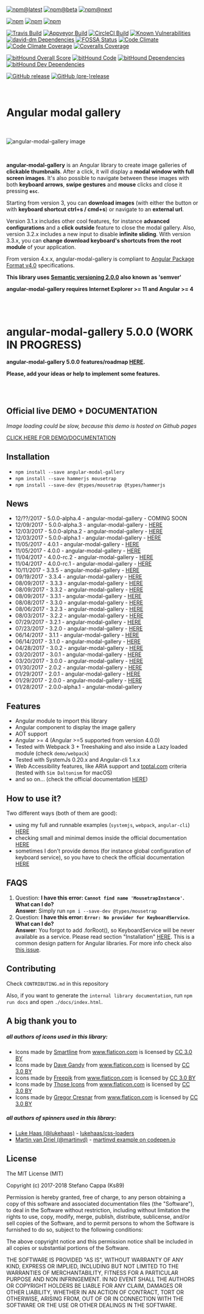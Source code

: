 [![npm@latest](https://img.shields.io/npm/v/angular-modal-gallery.svg?style=flat-square)](https://www.npmjs.com/package/angular-modal-gallery)   [![npm@beta](https://img.shields.io/npm/v/angular-modal-gallery/beta.svg?style=flat-square)](https://www.npmjs.com/package/angular-modal-gallery)   [![npm@next](https://img.shields.io/npm/v/angular-modal-gallery/next.svg?style=flat-square)](https://www.npmjs.com/package/angular-modal-gallery)

[![npm](https://img.shields.io/npm/dw/angular-modal-gallery.svg)](https://www.npmjs.com/package/angular-modal-gallery)   [![npm](https://img.shields.io/npm/dm/angular-modal-gallery.svg)](https://www.npmjs.com/package/angular-modal-gallery)   [![npm](https://img.shields.io/npm/dy/angular-modal-gallery.svg)](https://www.npmjs.com/package/angular-modal-gallery)

[![Travis Build](https://travis-ci.org/Ks89/angular-modal-gallery.svg?branch=master)](https://travis-ci.org/Ks89/angular-modal-gallery)   [![Appveyor Build](https://ci.appveyor.com/api/projects/status/ikp5qqr9aci2s0ae/branch/master?svg=true)](https://ci.appveyor.com/project/Ks89/angular-modal-gallery/branch/master)   [![CircleCI Build](https://circleci.com/gh/Ks89/angular-modal-gallery.svg?style=svg)](https://circleci.com/gh/Ks89/angular-modal-gallery)   [![Known Vulnerabilities](https://snyk.io/test/github/ks89/angular-modal-gallery/badge.svg)](https://snyk.io/test/github/ks89/angular-modal-gallery)   [![david-dm Dependencies](https://david-dm.org/Ks89/angular-modal-gallery.svg)](https://david-dm.org/Ks89/angular-modal-gallery)   [![FOSSA Status](https://app.fossa.io/api/projects/git%2Bgithub.com%2FKs89%2Fangular-modal-gallery.svg?type=shield)](https://app.fossa.io/projects/git%2Bgithub.com%2FKs89%2Fangular-modal-gallery?ref=badge_shield)   [![Code Climate](https://codeclimate.com/github/Ks89/angular-modal-gallery/badges/gpa.svg)](https://codeclimate.com/github/Ks89/angular-modal-gallery)   [![Code Climate Coverage](https://codeclimate.com/github/Ks89/angular-modal-gallery/badges/coverage.svg)](https://codeclimate.com/github/Ks89/angular-modal-gallery/coverage)   [![Coveralls Coverage](https://coveralls.io/repos/github/Ks89/angular-modal-gallery/badge.svg?branch=master)](https://coveralls.io/github/Ks89/angular-modal-gallery?branch=master)

[![bitHound Overall Score](https://www.bithound.io/github/Ks89/angular-modal-gallery/badges/score.svg)](https://www.bithound.io/github/Ks89/angular-modal-gallery)   [![bitHound Code](https://www.bithound.io/github/Ks89/angular-modal-gallery/badges/code.svg)](https://www.bithound.io/github/Ks89/angular-modal-gallery)   [![bitHound Dependencies](https://www.bithound.io/github/Ks89/angular-modal-gallery/badges/dependencies.svg)](https://www.bithound.io/github/Ks89/angular-modal-gallery/master/dependencies/npm)   [![bitHound Dev Dependencies](https://www.bithound.io/github/Ks89/angular-modal-gallery/badges/devDependencies.svg)](https://www.bithound.io/github/Ks89/angular-modal-gallery/master/dependencies/npm)

[![GitHub release](https://img.shields.io/github/release/Ks89/angular-modal-gallery.svg?style=flat-square)](https://github.com/Ks89/angular-modal-gallery)   [![GitHub (pre-)release](https://img.shields.io/github/release/Ks89/angular-modal-gallery/all.svg?style=flat-square)](https://github.com/Ks89/angular-modal-gallery)

<br>

# Angular modal gallery

<br>

![angular-modal-gallery image](https://cloud.githubusercontent.com/assets/6057207/24118289/8ade6952-0dad-11e7-829f-416a24891ce0.png)

<br>

**angular-modal-gallery** is an Angular library to create image galleries of **clickable thumbnails**. After a click, it will display a **modal window with full screen images**.
It's also possible to navigate between these images with both **keyboard arrows**, **swipe gestures** and **mouse** clicks and close it pressing **`esc`**.

Starting from version 3, you can **download images** (with either the button or with **keyboard shortcut ctrl+s / cmd+s**) or navigate to an **external url**.

Version 3.1.x includes other cool features, for instance **advanced configurations** and a **click outside** feature to close the modal gallery.
Also, version 3.2.x includes a new input to disable **infinite sliding**.
With version 3.3.x, you can **change download keyboard's shortcuts from the root module** of your application.

From version 4.x.x, angular-modal-gallery is compliant to [Angular Package Format v4.0]( https://goo.gl/AMOU5G) specifications.


**This library uses [Semantic versioning 2.0.0](http://semver.org/) also known as 'semver'**

**angular-modal-gallery requires Internet Explorer >= 11 and Angular >= 4**

<br><br>

# angular-modal-gallery 5.0.0 (WORK IN PROGRESS)

**angular-modal-gallery 5.0.0 features/roadmap [HERE](https://github.com/Ks89/angular-modal-gallery/issues/80).**

**Please, add your ideas or help to implement some features.**

<br><br>

## **Official live DEMO + DOCUMENTATION**

*Image loading could be slow, because this demo is hosted on Github pages*

[CLICK HERE FOR DEMO/DOCUMENTATION](https://ks89.github.io/angular-modal-gallery.github.io/)

## Installation
- `npm install --save angular-modal-gallery`
- `npm install --save hammerjs mousetrap`
- `npm install --save-dev @types/mousetrap @types/hammerjs`


## News
- 12/??/2017 - 5.0.0-alpha.4 - angular-modal-gallery - COMING SOON
- 12/09/2017 - 5.0.0-alpha.3 - angular-modal-gallery - [HERE](https://github.com/Ks89/angular-modal-gallery/releases)
- 12/03/2017 - 5.0.0-alpha.2 - angular-modal-gallery - [HERE](https://github.com/Ks89/angular-modal-gallery/releases)
- 12/03/2017 - 5.0.0-alpha.1 - angular-modal-gallery - [HERE](https://github.com/Ks89/angular-modal-gallery/releases)
- 11/05/2017 - 4.0.1 - angular-modal-gallery - [HERE](https://github.com/Ks89/angular-modal-gallery/releases)
- 11/05/2017 - 4.0.0 - angular-modal-gallery - [HERE](https://github.com/Ks89/angular-modal-gallery/releases)
- 11/04/2017 - 4.0.0-rc.2 - angular-modal-gallery - [HERE](https://github.com/Ks89/angular-modal-gallery/releases)
- 11/04/2017 - 4.0.0-rc.1 - angular-modal-gallery - [HERE](https://github.com/Ks89/angular-modal-gallery/releases)
- 10/11/2017 - 3.3.5 - angular-modal-gallery - [HERE](https://github.com/Ks89/angular-modal-gallery/releases)
- 09/19/2017 - 3.3.4 - angular-modal-gallery - [HERE](https://github.com/Ks89/angular-modal-gallery/releases)
- 08/09/2017 - 3.3.3 - angular-modal-gallery - [HERE](https://github.com/Ks89/angular-modal-gallery/releases)
- 08/09/2017 - 3.3.2 - angular-modal-gallery - [HERE](https://github.com/Ks89/angular-modal-gallery/releases)
- 08/09/2017 - 3.3.1 - angular-modal-gallery - [HERE](https://github.com/Ks89/angular-modal-gallery/releases)
- 08/08/2017 - 3.3.0 - angular-modal-gallery - [HERE](https://github.com/Ks89/angular-modal-gallery/releases)
- 08/06/2017 - 3.2.3 - angular-modal-gallery - [HERE](https://github.com/Ks89/angular-modal-gallery/releases)
- 08/03/2017 - 3.2.2 - angular-modal-gallery - [HERE](https://github.com/Ks89/angular-modal-gallery/releases)
- 07/29/2017 - 3.2.1 - angular-modal-gallery - [HERE](https://github.com/Ks89/angular-modal-gallery/releases)
- 07/23/2017 - 3.2.0 - angular-modal-gallery - [HERE](https://github.com/Ks89/angular-modal-gallery/releases)
- 06/14/2017 - 3.1.1 - angular-modal-gallery - [HERE](https://github.com/Ks89/angular-modal-gallery/releases)
- 06/14/2017 - 3.1.0 - angular-modal-gallery - [HERE](https://github.com/Ks89/angular-modal-gallery/releases)
- 04/28/2017 - 3.0.2 - angular-modal-gallery - [HERE](https://github.com/Ks89/angular-modal-gallery/releases)
- 03/20/2017 - 3.0.1 - angular-modal-gallery - [HERE](https://github.com/Ks89/angular-modal-gallery/releases)
- 03/20/2017 - 3.0.0 - angular-modal-gallery - [HERE](https://github.com/Ks89/angular-modal-gallery/releases)
- 01/30/2017 - 2.0.2 - angular-modal-gallery - [HERE](https://github.com/Ks89/angular-modal-gallery/releases)
- 01/29/2017 - 2.0.1 - angular-modal-gallery - [HERE](https://github.com/Ks89/angular-modal-gallery/releases)
- 01/29/2017 - 2.0.0 - angular-modal-gallery - [HERE](https://github.com/Ks89/angular-modal-gallery/releases)
- 01/28/2017 - 2.0.0-alpha.1 - angular-modal-gallery


## Features
- Angular module to import this library
- Angular component to display the image gallery
- AOT support
- Angular >= 4 (Angular >=5 supported from version 4.0.0)
- Tested with Webpack 3 + Treeshaking and also inside a Lazy loaded module (check `demo/webpack`)
- Tested with SystemJs 0.20.x and Angular-cli 1.x.x
- Web Accessibility features, like ARIA support and [toptal.com](https://www.toptal.com/designers/colorfilter) criteria (tested with `Sim Daltonism` for macOS)
- and so on... (check the official documentation [HERE](https://ks89.github.io/angular-modal-gallery.github.io/))


## How to use it?

Two different ways (both of them are good):
- using my full and runnable examples (`systemjs`, `webpack`, `angular-cli`) [HERE](https://github.com/Ks89/angular-modal-gallery/tree/master/demo)
- checking small and minimal demos inside the official documentation [HERE](https://ks89.github.io/angular-modal-gallery.github.io/)
- sometimes I don't provide demos (for instance global configuration of keyboard service), so you have to check the official documentation [HERE](https://ks89.github.io/angular-modal-gallery.github.io/)


## FAQS

1. Question: **I have this error: `Cannot find name 'MousetrapInstance'`. What can I do?**<br>
   **Answer**: Simply run `npm i --save-dev @types/mousetrap`
2. Question: **I have this error: `Error: No provider for KeyboardService`. What can I do?**<br>
   **Answer**: You forgot to add .forRoot(), so KeyboardService will be never available as a service. Please read section "Installation" [HERE](https://ks89.github.io/angular-modal-gallery.github.io/gettingStarted).
   This is a common design pattern for Angular libraries. For more info check also [this issue](https://github.com/Ks89/angular-modal-gallery/issues/94).


## Contributing

Check `CONTRIBUTING.md` in this repository

Also, if you want to generate the `internal library documentation`, run `npm run docs` and open `./docs/index.html`.


## A big thank you to

##### all authors of icons used in this library:
- Icons made by <a href="https://www.flaticon.com/authors/smartline" title="Smartline">Smartline</a> from <a href="https://www.flaticon.com/" title="Flaticon">www.flaticon.com</a> is licensed by <a href="http://creativecommons.org/licenses/by/3.0/" title="Creative Commons BY 3.0" target="_blank">CC 3.0 BY</a>
- Icons made by <a href="https://www.flaticon.com/authors/dave-gandy" title="Dave Gandy">Dave Gandy</a> from <a href="https://www.flaticon.com/" title="Flaticon">www.flaticon.com</a> is licensed by <a href="http://creativecommons.org/licenses/by/3.0/" title="Creative Commons BY 3.0" target="_blank">CC 3.0 BY</a>
- Icons made by <a href="http://www.freepik.com" title="Freepik">Freepik</a> from <a href="https://www.flaticon.com/" title="Flaticon">www.flaticon.com</a> is licensed by <a href="http://creativecommons.org/licenses/by/3.0/" title="Creative Commons BY 3.0" target="_blank">CC 3.0 BY</a>
- Icons made by <a href="https://www.flaticon.com/authors/those-icons" title="Those Icons">Those Icons</a> from <a href="https://www.flaticon.com/" title="Flaticon">www.flaticon.com</a> is licensed by <a href="http://creativecommons.org/licenses/by/3.0/" title="Creative Commons BY 3.0" target="_blank">CC 3.0 BY</a>
- Icons made by <a href="https://www.flaticon.com/authors/gregor-cresnar" title="Gregor Cresnar">Gregor Cresnar</a> from <a href="https://www.flaticon.com/" title="Flaticon">www.flaticon.com</a> is licensed by <a href="http://creativecommons.org/licenses/by/3.0/" title="Creative Commons BY 3.0" target="_blank">CC 3.0 BY</a>
  
##### all authors of spinners used in this library:
- <a href="https://github.com/lukehaas">Luke Haas (@lukehaas)</a> - <a href="https://github.com/lukehaas/css-loaders">lukehaas/css-loaders</a></li>
- <a href="https://github.com/martinvd">Martin van Driel (@martinvd)</a> - <a href="https://codepen.io/martinvd/pen/xbQJom">martinvd example on codepen.io</a></li>


## License

The MIT License (MIT)

Copyright (c) 2017-2018 Stefano Cappa (Ks89)

Permission is hereby granted, free of charge, to any person obtaining a copy
of this software and associated documentation files (the "Software"), to deal
in the Software without restriction, including without limitation the rights
to use, copy, modify, merge, publish, distribute, sublicense, and/or sell
copies of the Software, and to permit persons to whom the Software is
furnished to do so, subject to the following conditions:

The above copyright notice and this permission notice shall be included in all
copies or substantial portions of the Software.

THE SOFTWARE IS PROVIDED "AS IS", WITHOUT WARRANTY OF ANY KIND, EXPRESS OR
IMPLIED, INCLUDING BUT NOT LIMITED TO THE WARRANTIES OF MERCHANTABILITY,
FITNESS FOR A PARTICULAR PURPOSE AND NON INFRINGEMENT. IN NO EVENT SHALL THE
AUTHORS OR COPYRIGHT HOLDERS BE LIABLE FOR ANY CLAIM, DAMAGES OR OTHER
LIABILITY, WHETHER IN AN ACTION OF CONTRACT, TORT OR OTHERWISE, ARISING FROM,
OUT OF OR IN CONNECTION WITH THE SOFTWARE OR THE USE OR OTHER DEALINGS IN THE
SOFTWARE.
